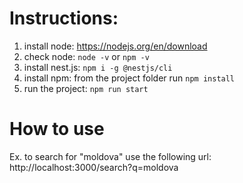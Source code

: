 # Instructions:
1. install node: https://nodejs.org/en/download
2. check node: `node -v` or `npm -v`
3. install nest.js: `npm i -g @nestjs/cli`
4. install npm: from the project folder run `npm install` 
5. run the project: `npm run start`

# How to use
Ex. to search for "moldova" use the following url: http://localhost:3000/search?q=moldova